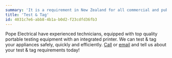 ```yaml
---
summary: 'It is a requirement in New Zealand for all commercial and public premises to have all electrical appliances "Tested and Tagged".  So, basically anything that can be plugged into a socket must be tested regularly (how regularly depends on the appliance and its usage) to be deemed safe to use.'
title: 'Test & Tag'
id: 4031c7e6-abb8-4b1a-b0d2-f23cdfd36fb3
---
```

Pope Electrical have experienced technicians, equipped with top quality portable testing equipment with an integrated printer.  We can test & tag your appliances safely, quickly and efficiently.
[Call](tel:+6475423355) or [email](/contact) and tell us about your test & tag requirements today!
